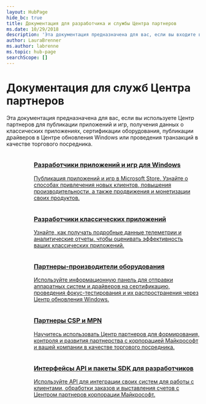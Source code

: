 ```yaml
---
layout: HubPage
hide_bc: true
title: Документация для разработчика и службы Центра партнеров
ms.date: 10/29/2018
description: 'Эта документация предназначена для вас, если вы входите в Центр партнеров для публикации приложений, получения данных о классических приложениях, сертификации оборудования, публикации драйверов в Центре обновления Windows или проведения транзакций в качестве торгового посредника.'
author: LauraBrenner
ms.author: labrenne
ms.topic: hub-page
searchScope: []
---
```


<div id="main" class="v2">
    <div class="container">
        <h1>Документация для служб Центра партнеров</h1>
        <p>Эта документация предназначена для вас, если вы используете Центр партнеров для публикации приложений и игр, получения данных о классических приложениях, сертификации оборудования, публикации драйверов в Центре обновления Windows или проведения транзакций в качестве торгового посредника.</p>
        <ul class="pivots" style="list-style:none;margin:0;">
            <li>
                <a href="#products"></a>
                <ul id="products" style="list-style:none;margin:0;">
                    <li>
                        <a href="#products1"></a>
                        <ul id="products1" class="cardsC cols cols3" style="list-style:none;margin:0;">
                            <li>
                                <a href="https://docs.microsoft.com/windows/uwp/publish/">
                                    <div class="cardSize">
                                        <div class="cardPadding">
                                            <div class="card">
                                                <div class="cardImageOuter">
                                                    <div class="cardImage bgdAccent1">
                                                        <img alt="" src="https://docs.microsoft.com/media/hubs/windows/win_hardware-dev-2.svg" data-linktype="external">
                                                    </div>
                                                </div>
                                                <div class="cardText">
                                                    <h3>Разработчики приложений и игр для Windows</h3>
                                                    <p>Публикация приложений и игр в Microsoft Store. Узнайте о способах привлечения новых клиентов, повышения производительности, а также продвижения и монетизации своих продуктов.</p>
                                                </div>
                                            </div>
                                        </div>
                                    </div>
                                </a>
                            </li>
                            <li>
                                <a href="https://msdn.microsoft.com/library/windows/desktop/mt826504(v=vs.85).aspx">
                                    <div class="cardSize">
                                        <div class="cardPadding">
                                            <div class="card">
                                                <div class="cardImageOuter">
                                                    <div class="cardImage bgdAccent1">
                                                        <img alt="" src="https://docs.microsoft.com/media/illustrations/sql-analytics-service.svg" data-linktype="external">
                                                    </div>
                                                </div>
                                                <div class="cardText">
                                                    <h3>Разработчики классических приложений</h3>
                                                    <p>Узнайте, как получать подробные данные телеметрии и аналитические отчеты, чтобы оценивать эффективность ваших классических приложений.</p>
                                                </div>
                                            </div>
                                        </div>
                                    </div>
                                </a>
                            </li>
                            <li>
                                <a href="https://docs.microsoft.com/windows-hardware/drivers/dashboard/">
                                    <div class="cardSize">
                                        <div class="cardPadding">
                                            <div class="card">
                                                <div class="cardImageOuter">
                                                    <div class="cardImage bgdAccent1">
                                                        <img alt="" src="https://docs.microsoft.com/media/hubs/systemcenter/system-center-configuration.svg" data-linktype="external">
                                                    </div>
                                                </div>
                                                <div class="cardText">
                                                    <h3>Партнеры-производители оборудования</h3>
                                                    <p>Используйте информационную панель для отправки аппаратных систем и драйверов на сертификацию, проведения фокус-тестирования и их распространения через Центр обновления Windows.</p>
                                                </div>
                                            </div>
                                        </div>
                                    </div>
                                </a>
                            </li>
                            <li>
                                <a href="/partner-center/">
                                    <div class="cardSize">
                                        <div class="cardPadding">
                                            <div class="card">
                                                <div class="cardImageOuter">
                                                    <div class="cardImage bgdAccent1">
                                                        <img alt="" src="https://docs.microsoft.com/media/hubs/ems/ems_device-app-mgmt-1.svg" data-linktype="external">
                                                    </div>
                                                </div>
                                                <div class="cardText">
                                                    <h3>Партнеры CSP и MPN</h3>
                                                    <p>Научитесь использовать Центр партнеров для формирования, контроля и развития партнерства с корпорацией Майкрософт и вашей компании в качестве торгового посредника.</p>
                                                </div>
                                            </div>
                                        </div>
                                    </div>
                                </a>
                            </li>
                            <li>
                                <a href="/partner-center/develop/">
                                    <div class="cardSize">
                                        <div class="cardPadding">
                                            <div class="card">
                                                <div class="cardImageOuter">
                                                    <div class="cardImage bgdAccent1">
                                                        <img alt="" src="https://docs.microsoft.com/azure/media/index/azure_fundamentals.svg" data-linktype="external">
                                                    </div>
                                                </div>
                                                <div class="cardText">
                                                    <h3>Интерфейсы API и пакеты SDK для разработчиков</h3>
                                                    <p>Используйте API для интеграции своих систем для работы с клиентами, обработки заказов и выставления счетов с Центром партнеров корпорации Майкрософт.</p>
                                                </div>
                                            </div>
                                        </div>
                                    </div>
                                </a>
                            </li>
                        </ul>
                    </li>
                </ul>
            </li>
        </ul>
    </div>
</div>